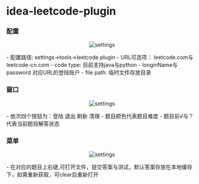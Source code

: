 # idea-leetcode-plugin


### 配置
<p align="center">
  <img src="https://github.com/shuzijun/idea-leetcode-plugin/master/docs/settings.png" alt="settings"/>
</p>
 - 配置路径: settings->tools->leetcode plugin
  - URL可选项： leetcode.com与leetcode-cn.com
  - code type: 目前支持java与python
  - longinName与password 对应URL的登陆账户
  - file path: 临时文件存放目录

### 窗口
<p align="center">
  <img src="https://github.com/shuzijun/idea-leetcode-plugin/master/docs/window.png" alt="settings"/>
</p>
 - 依次四个按钮为：登陆 退出 刷新 清理
 - 题目颜色代表题目难度
 - 题目前√与？代表当前题目解答状态
 
### 菜单
<p align="center">
  <img src="https://github.com/shuzijun/idea-leetcode-plugin/master/docs/menu.png" alt="settings"/>
</p>
 - 在对应的题目上右键,可打开文件，提交答案与测试，默认答案存放在本地缓存下，如需重新获取，可clear后重新打开
